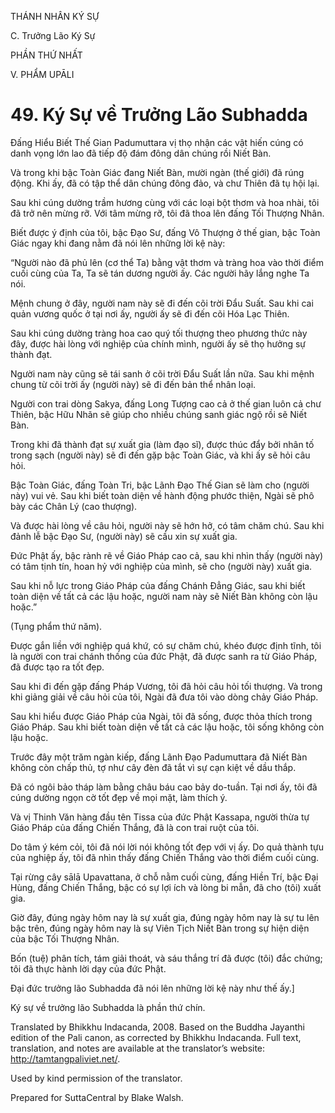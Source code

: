 THÁNH NHÂN KÝ SỰ

C. Trưởng Lão Ký Sự

PHẦN THỨ NHẤT

V. PHẨM UPĀLI

# 49\. Ký Sự về Trưởng Lão Subhadda

Đấng Hiểu Biết Thế Gian Padumuttara vị thọ nhận các vật hiến cúng có danh vọng lớn lao đã tiếp độ đám đông dân chúng rồi Niết Bàn.

Và trong khi bậc Toàn Giác đang Niết Bàn, mười ngàn (thế giới) đã rúng động. Khi ấy, đã có tập thể dân chúng đông đảo, và chư Thiên đã tụ hội lại.

Sau khi cúng dường trầm hương cùng với các loại bột thơm và hoa nhài, tôi đã trở nên mừng rỡ. Với tâm mừng rỡ, tôi đã thoa lên đấng Tối Thượng Nhân.

Biết được ý định của tôi, bậc Đạo Sư, đấng Vô Thượng ở thế gian, bậc Toàn Giác ngay khi đang nằm đã nói lên những lời kệ này:

“Người nào đã phủ lên (cơ thể Ta) bằng vật thơm và tràng hoa vào thời điểm cuối cùng của Ta, Ta sẽ tán dương người ấy. Các người hãy lắng nghe Ta nói.

Mệnh chung ở đây, người nam này sẽ đi đến cõi trời Đẩu Suất. Sau khi cai quản vương quốc ở tại nơi ấy, người ấy sẽ đi đến cõi Hóa Lạc Thiên.

Sau khi cúng dường tràng hoa cao quý tối thượng theo phương thức này đây, được hài lòng với nghiệp của chính mình, người ấy sẽ thọ hưởng sự thành đạt.

Người nam này cũng sẽ tái sanh ở cõi trời Đẩu Suất lần nữa. Sau khi mệnh chung từ cõi trời ấy (người này) sẽ đi đến bản thể nhân loại.

Người con trai dòng Sakya, đấng Long Tượng cao cả ở thế gian luôn cả chư Thiên, bậc Hữu Nhãn sẽ giúp cho nhiều chúng sanh giác ngộ rồi sẽ Niết Bàn.

Trong khi đã thành đạt sự xuất gia (làm đạo sĩ), được thúc đẩy bởi nhân tố trong sạch (người này) sẽ đi đến gặp bậc Toàn Giác, và khi ấy sẽ hỏi câu hỏi.

Bậc Toàn Giác, đấng Toàn Tri, bậc Lãnh Đạo Thế Gian sẽ làm cho (người này) vui vẻ. Sau khi biết toàn diện về hành động phước thiện, Ngài sẽ phô bày các Chân Lý (cao thượng).

Và được hài lòng về câu hỏi, người này sẽ hớn hở, có tâm chăm chú. Sau khi đảnh lễ bậc Đạo Sư, (người này) sẽ cầu xin sự xuất gia.

Đức Phật ấy, bậc rành rẽ về Giáo Pháp cao cả, sau khi nhìn thấy (người này) có tâm tịnh tín, hoan hỷ với nghiệp của mình, sẽ cho (người này) xuất gia.

Sau khi nỗ lực trong Giáo Pháp của đấng Chánh Đẳng Giác, sau khi biết toàn diện về tất cả các lậu hoặc, người nam này sẽ Niết Bàn không còn lậu hoặc.”

(Tụng phẩm thứ năm).

Được gắn liền với nghiệp quá khứ, có sự chăm chú, khéo được định tĩnh, tôi là người con trai chánh thống của đức Phật, đã được sanh ra từ Giáo Pháp, đã được tạo ra tốt đẹp.

Sau khi đi đến gặp đấng Pháp Vương, tôi đã hỏi câu hỏi tối thượng. Và trong khi giảng giải về câu hỏi của tôi, Ngài đã đưa tôi vào dòng chảy Giáo Pháp.

Sau khi hiểu được Giáo Pháp của Ngài, tôi đã sống, được thỏa thích trong Giáo Pháp. Sau khi biết toàn diện về tất cả các lậu hoặc, tôi sống không còn lậu hoặc.

Trước đây một trăm ngàn kiếp, đấng Lãnh Đạo Padumuttara đã Niết Bàn không còn chấp thủ, tợ như cây đèn đã tắt vì sự cạn kiệt về dầu thắp.

Đã có ngôi bảo tháp làm bằng châu báu cao bảy do-tuần. Tại nơi ấy, tôi đã cúng dường ngọn cờ tốt đẹp về mọi mặt, làm thích ý.

Và vị Thinh Văn hàng đầu tên Tissa của đức Phật Kassapa, người thừa tự Giáo Pháp của đấng Chiến Thắng, đã là con trai ruột của tôi.

Do tâm ý kém cỏi, tôi đã nói lời nói không tốt đẹp với vị ấy. Do quả thành tựu của nghiệp ấy, tôi đã nhìn thấy đấng Chiến Thắng vào thời điểm cuối cùng.

Tại rừng cây sālā Upavattana, ở chỗ nằm cuối cùng, đấng Hiền Trí, bậc Đại Hùng, đấng Chiến Thắng, bậc có sự lợi ích và lòng bi mẫn, đã cho (tôi) xuất gia.

Giờ đây, đúng ngày hôm nay là sự xuất gia, đúng ngày hôm nay là sự tu lên bậc trên, đúng ngày hôm nay là sự Viên Tịch Niết Bàn trong sự hiện diện của bậc Tối Thượng Nhân.

Bốn (tuệ) phân tích, tám giải thoát, và sáu thắng trí đã được (tôi) đắc chứng; tôi đã thực hành lời dạy của đức Phật.

Đại đức trưởng lão Subhadda đã nói lên những lời kệ này như thế ấy.\]

Ký sự về trưởng lão Subhadda là phần thứ chín.

Translated by Bhikkhu Indacanda, 2008. Based on the Buddha Jayanthi edition of the Pali canon, as corrected by Bhikkhu Indacanda. Full text, translation, and notes are available at the translator’s website: http://tamtangpaliviet.net/.

Used by kind permission of the translator.

Prepared for SuttaCentral by Blake Walsh.